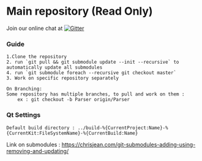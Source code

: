 # Main repository (Read Only)

Join our online chat at [![Gitter](https://badges.gitter.im/gitterHQ/gitter.svg)](https://gitter.im/atomic/nlp)


### Guide
```
1.Clone the repository
2. run `git pull && git submodule update --init --recursive` to automatically update all submodules
4. run `git submodule foreach --recursive git checkout master`
3. Work on specific repository separately

On Branching:
Some repository has multiple branches, to pull and work on them : 
    ex : git checkout -b Parser origin/Parser
```

### Qt Settings
```
Default build directory : ../build-%{CurrentProject:Name}-%{CurrentKit:FileSystemName}-%{CurrentBuild:Name}
```

Link on submodules : https://chrisjean.com/git-submodules-adding-using-removing-and-updating/
